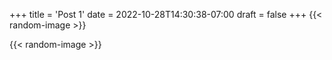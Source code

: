 +++
title = 'Post 1'
date = 2022-10-28T14:30:38-07:00
draft = false
+++
{{< random-image >}}

{{< random-image >}}
